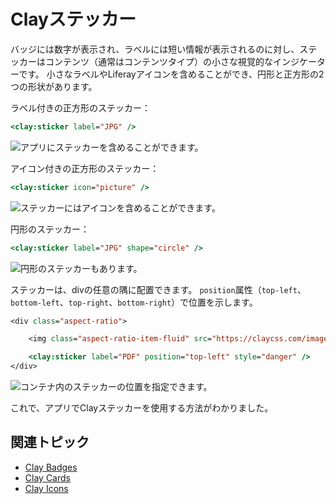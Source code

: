 # Clayステッカー

バッジには数字が表示され、ラベルには短い情報が表示されるのに対し、ステッカーはコンテンツ（通常はコンテンツタイプ）の小さな視覚的なインジケーターです。 小さなラベルやLiferayアイコンを含めることができ、円形と正方形の2つの形状があります。

ラベル付きの正方形のステッカー：

```jsp
<clay:sticker label="JPG" />
```

![アプリにステッカーを含めることができます。](./clay-stickers/images/01.png)

アイコン付きの正方形のステッカー：

```jsp
<clay:sticker icon="picture" />
```

![ステッカーにはアイコンを含めることができます。](./clay-stickers/images/02.png)

円形のステッカー：

```jsp
<clay:sticker label="JPG" shape="circle" />
```

![円形のステッカーもあります。](./clay-stickers/images/03.png)

ステッカーは、divの任意の隅に配置できます。 `position`属性（`top-left`、`bottom-left`、`top-right`、`bottom-right`）で位置を示します。

```jsp
<div class="aspect-ratio">

    <img class="aspect-ratio-item-fluid" src="https://claycss.com/images/thumbnail_hot_air_ballon.jpg" />

    <clay:sticker label="PDF" position="top-left" style="danger" />
</div>
```

![コンテナ内のステッカーの位置を指定できます。](./clay-stickers/images/04.png)

これで、アプリでClayステッカーを使用する方法がわかりました。

## 関連トピック

* [Clay Badges](./clay-badges.md)
* [Clay Cards](./clay-cards.md)
* [Clay Icons](./clay-icons.md)